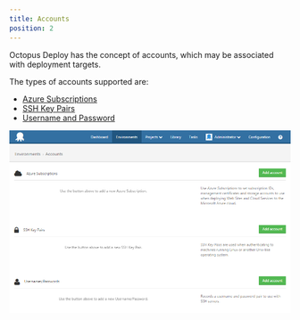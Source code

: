 ```yaml
---
title: Accounts
position: 2
---
```



Octopus Deploy has the concept of accounts, which may be associated with deployment targets.


The types of accounts supported are:

- [Azure Subscriptions](/docs/home/key-concepts/environments/accounts/azure-subscription-account.md)
- [SSH Key Pairs](/docs/home/key-concepts/environments/accounts/ssh-key-pair.md)
- [Username and Password](/docs/home/key-concepts/environments/accounts/username-and-password.md)



![](/docs/images/3048107/3277897.png)
